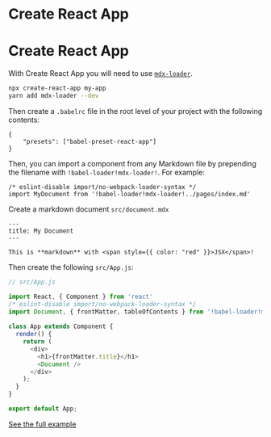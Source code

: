 # Create React App

# Create React App

With Create React App you will need to use
[`mdx-loader`][mdx-loader].

```sh
npx create-react-app my-app
yarn add mdx-loader --dev
```

Then create a `.babelrc` file in the root level of your project with the following contents:

```
{
    "presets": ["babel-preset-react-app"]
}
```

Then, you can import a component from any Markdown file by prepending the filename with `!babel-loader!mdx-loader!`. For example:

```
/* eslint-disable import/no-webpack-loader-syntax */
import MyDocument from '!babel-loader!mdx-loader!../pages/index.md'
```

Create a markdown document `src/document.mdx`

```mdx
---
title: My Document
---

This is **markdown** with <span style={{ color: "red" }}>JSX</span>!

```

Then create the following `src/App.js`:

```js
// src/App.js

import React, { Component } from 'react'
/* eslint-disable import/no-webpack-loader-syntax */
import Document, { frontMatter, tableOfContents } from '!babel-loader!mdx-loader!./document.md'
 
class App extends Component {
  render() {
    return (
      <div>
        <h1>{frontMatter.title}</h1>
        <Document />
      </div>
    );
  }
}

export default App;
```

[See the full example][cra-example]

[mdx-loader]: https://www.npmjs.com/package/mdx-loader

[cra-example]: https://github.com/mdx-js/mdx/tree/master/examples/create-react-app

